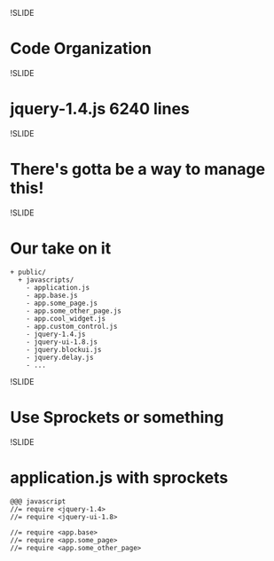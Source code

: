 !SLIDE
# Code Organization

!SLIDE
# jquery-1.4.js 6240 lines

!SLIDE
# There's gotta be a way to manage this!

!SLIDE
# Our take on it

    + public/
      + javascripts/
        - application.js
        - app.base.js
        - app.some_page.js
        - app.some_other_page.js
        - app.cool_widget.js
        - app.custom_control.js
        - jquery-1.4.js
        - jquery-ui-1.8.js
        - jquery.blockui.js
        - jquery.delay.js
        - ...

!SLIDE
# Use Sprockets or something

!SLIDE
# application.js with sprockets

    @@@ javascript
    //= require <jquery-1.4>
    //= require <jquery-ui-1.8>

    //= require <app.base>
    //= require <app.some_page>
    //= require <app.some_other_page>
